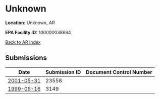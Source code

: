# Unknown

**Location:** Unknown, AR

**EPA Facility ID:** 100000038684

[Back to AR Index](../../index.md)

## Submissions

| Date | Submission ID | Document Control Number |
|------|--------------|-------------------------|
| [2001-05-31](submissions/23558.md) | 23558 |  |
| [1999-06-16](submissions/3149.md) | 3149 |  |
